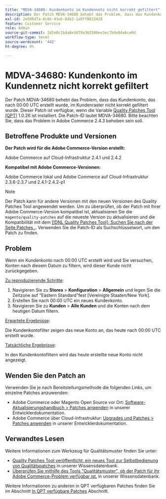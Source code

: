 ```yaml
---
title: "MDVA-34680: Kundenkonto im Kundennetz nicht korrekt gefiltert"
description: Der Patch MDVA-34680 behebt das Problem, dass das Kundenkonto, das nach 00:00 UTC erstellt wurde, im Kundenraster nicht korrekt gefiltert wurde. Dieser Patch ist verfügbar, wenn das [Quality Patches Tool (QPT)](/help/announcements/adobe-commerce-announcements/magento-quality-patches-released-new-tool-to-self-serve-quality-patches.md) 1.0.26 installiert ist. Die Patch-ID lautet MDVA-34680. Bitte beachten Sie, dass das Problem in Adobe Commerce 2.4.3 behoben sein soll.
exl-id: 2e506d7a-8cde-41eb-84b2-1a5ff8015428
feature: Customer Service
role: Admin
source-git-commit: 1d2e0c1b4a8e3d79a362500ee3ec7bde84a6ce0d
workflow-type: tm+mt
source-wordcount: '442'
ht-degree: 0%

---
```


# MDVA-34680: Kundenkonto im Kundennetz nicht korrekt gefiltert

Der Patch MDVA-34680 behebt das Problem, dass das Kundenkonto, das nach 00:00 UTC erstellt wurde, im Kundenraster nicht korrekt gefiltert wurde. Dieser Patch ist verfügbar, wenn die Variable [Quality Patches Tool (QPT)](/help/announcements/adobe-commerce-announcements/magento-quality-patches-released-new-tool-to-self-serve-quality-patches.md) 1.0.26 ist installiert. Die Patch-ID lautet MDVA-34680. Bitte beachten Sie, dass das Problem in Adobe Commerce 2.4.3 behoben sein soll.

## Betroffene Produkte und Versionen

**Der Patch wird für die Adobe Commerce-Version erstellt:**

Adobe Commerce auf Cloud-Infrastruktur 2.4.1 und 2.4.2

**Kompatibel mit Adobe Commerce-Versionen:**

Adobe Commerce lokal und Adobe Commerce auf Cloud-Infrastruktur 2.3.6-2.3.7 und 2.4.1-2.4.2-p1

>[!NOTE]
>
>Der Patch kann für andere Versionen mit den neuen Versionen des Quality Patches Tool angewendet werden. Um zu überprüfen, ob der Patch mit Ihrer Adobe Commerce-Version kompatibel ist, aktualisieren Sie die `magento/quality-patches` auf die neueste Version zu aktualisieren und die Kompatibilität mit dem [[!DNL Quality Patches Tool]: Suchen Sie nach der Seite Patches .](https://devdocs.magento.com/quality-patches/tool.html#patch-grid). Verwenden Sie die Patch-ID als Suchschlüsselwort, um den Patch zu finden.

## Problem

Wenn ein Kundenkonto nach 00:00 UTC erstellt wird und Sie versuchen, Konten nach diesem Datum zu filtern, wird dieser Kunde nicht zurückgegeben.

<u>Zu reproduzierende Schritte</u>:

1. Navigieren Sie zu **Stores** > **Konfiguration** > **Allgemein** und legen Sie die Zeitzone auf &quot;Eastern Standard&quot;fest [Vereinigte Staaten/New York].
1. Erstellen Sie nach 00:00 UTC ein neues Kundenkonto.
1. Navigieren Sie zu **Kunden** > **Alle Kunden** und die Konten nach dem heutigen Datum filtern.

<u>Erwartete Ergebnisse</u>:

Die Kundenkontofilter zeigen das neue Konto an, das heute nach 00:00 UTC erstellt wurde.

<u>Tatsächliche Ergebnisse</u>:

In den Kundenkontofiltern wird das heute erstellte neue Konto nicht angezeigt.

## Wenden Sie den Patch an

Verwenden Sie je nach Bereitstellungsmethode die folgenden Links, um einzelne Patches anzuwenden:

* Adobe Commerce oder Magento Open Source vor Ort: [Software-Aktualisierungshandbuch > Patches anwenden](https://devdocs.magento.com/guides/v2.4/comp-mgr/patching/mqp.html) in unserer Entwicklerdokumentation.
* Adobe Commerce über Cloud-Infrastruktur: [Upgrades und Patches > Patches anwenden](https://devdocs.magento.com/cloud/project/project-patch.html) in unserer Entwicklerdokumentation.

## Verwandtes Lesen

Weitere Informationen zum Werkzeug für Qualitätsmuster finden Sie unter:

* [Quality Patches Tool veröffentlicht: ein neues Tool zur Selbstbedienung von Qualitätspatches](/help/announcements/adobe-commerce-announcements/magento-quality-patches-released-new-tool-to-self-serve-quality-patches.md) in unserer Wissensdatenbank.
* [Überprüfen Sie mithilfe des Tools &quot;Qualitätsmuster&quot;, ob der Patch für Ihr Adobe Commerce-Problem verfügbar ist.](/help/support-tools/patches-available-in-qpt-tool/check-patch-for-magento-issue-with-magento-quality-patches.md) in unserer Wissensdatenbank.

Weitere Informationen zu anderen in QPT verfügbaren Patches finden Sie im Abschnitt [In QPT verfügbare Patches](https://support.magento.com/hc/en-us/sections/360010506631-Patches-available-in-MQP-tool-) Abschnitt.
